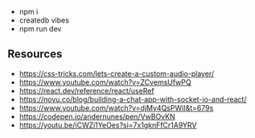 - npm i
- createdb vibes
- npm run dev

## Resources
- https://css-tricks.com/lets-create-a-custom-audio-player/
- https://www.youtube.com/watch?v=ZCvemsUfwPQ
- https://react.dev/reference/react/useRef
- https://novu.co/blog/building-a-chat-app-with-socket-io-and-react/
- https://www.youtube.com/watch?v=djMy4QsPWiI&t=679s
- https://codepen.io/andernunes/pen/VwBOvKN
- https://youtu.be/iCWZi1YeOes?si=7x1gknFfCr1A9YRV